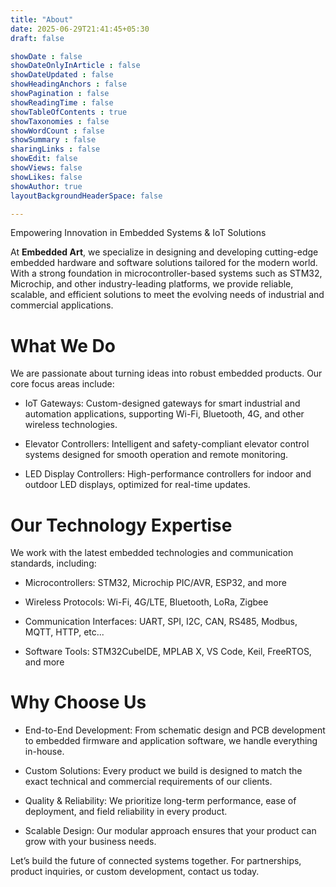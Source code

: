 ```yaml
---
title: "About"
date: 2025-06-29T21:41:45+05:30
draft: false

showDate : false
showDateOnlyInArticle : false
showDateUpdated : false
showHeadingAnchors : false
showPagination : false
showReadingTime : false
showTableOfContents : true
showTaxonomies : false 
showWordCount : false
showSummary : false
sharingLinks : false
showEdit: false
showViews: false
showLikes: false
showAuthor: true
layoutBackgroundHeaderSpace: false

---
```




Empowering Innovation in Embedded Systems & IoT Solutions

At **Embedded Art**, we specialize in designing and developing cutting-edge embedded hardware and software solutions tailored for the modern world. With a strong foundation in microcontroller-based systems such as STM32, Microchip, and other industry-leading platforms, we provide reliable, scalable, and efficient solutions to meet the evolving needs of industrial and commercial applications.

# What We Do
We are passionate about turning ideas into robust embedded products. Our core focus areas include:

- IoT Gateways: Custom-designed gateways for smart industrial and automation applications, supporting Wi-Fi, Bluetooth, 4G, and other wireless technologies.

- Elevator Controllers: Intelligent and safety-compliant elevator control systems designed for smooth operation and remote monitoring.

- LED Display Controllers: High-performance controllers for indoor and outdoor LED displays, optimized for real-time updates.

# Our Technology Expertise
We work with the latest embedded technologies and communication standards, including:

- Microcontrollers: STM32, Microchip PIC/AVR, ESP32, and more

- Wireless Protocols: Wi-Fi, 4G/LTE, Bluetooth, LoRa, Zigbee

- Communication Interfaces: UART, SPI, I2C, CAN, RS485, Modbus, MQTT, HTTP, etc...

- Software Tools: STM32CubeIDE, MPLAB X, VS Code, Keil, FreeRTOS, and more

# Why Choose Us
- End-to-End Development: From schematic design and PCB development to embedded firmware and application software, we handle everything in-house.

- Custom Solutions: Every product we build is designed to match the exact technical and commercial requirements of our clients.

- Quality & Reliability: We prioritize long-term performance, ease of deployment, and field reliability in every product.

- Scalable Design: Our modular approach ensures that your product can grow with your business needs.

Let’s build the future of connected systems together.
For partnerships, product inquiries, or custom development, contact us today.
